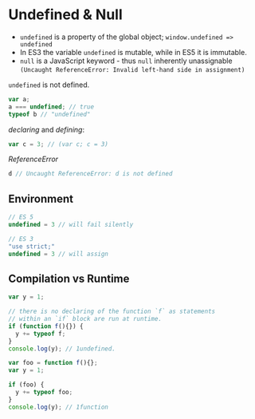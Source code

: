 # Undefined & Null
* `undefined` is a property of the global object; `window.undefined => undefined`
* In ES3 the variable `undefined` is mutable, while in ES5 it is immutable.
* `null` is a JavaScript keyword - thus `null` inherently unassignable `(Uncaught ReferenceError: Invalid left-hand side in assignment)`

`undefined` is not defined.
```JavaScript
var a;
a === undefined; // true
typeof b // "undefined"
```

_declaring_ and _defining_:
```JavaScript
var c = 3; // (var c; c = 3)
```

_ReferenceError_
```JavaScript
d // Uncaught ReferenceError: d is not defined
```
## Environment
```JavaScript
// ES 5
undefined = 3 // will fail silently
```

```JavaScript
// ES 3
"use strict;"
undefined = 3 // will assign
```

## Compilation vs Runtime
```JavaScript
var y = 1;

// there is no declaring of the function `f` as statements
// within an `if` block are run at runtime.
if (function f(){}) {
  y += typeof f;
}
console.log(y); // 1undefined.
```

```JavaScript
var foo = function f(){};
var y = 1;

if (foo) {
  y += typeof foo;
}
console.log(y); // 1function
```
